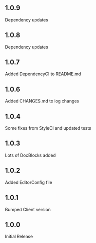 ## 1.0.9
Dependency updates

## 1.0.8
Dependency updates

## 1.0.7
Added DependencyCI to README.md

## 1.0.6
Added CHANGES.md to log changes

## 1.0.4
Some fixes from StyleCI and updated tests

## 1.0.3
Lots of DocBlocks added

## 1.0.2
Added EditorConfig file

## 1.0.1
Bumped Client version

## 1.0.0
Initial Release
